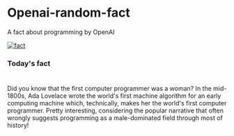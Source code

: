 
# Openai-random-fact
 A fact about programming by OpenAI

[![fact](https://github.com/MarioVidoni/openai-daily-fact/actions/workflows/main.yml/badge.svg)](https://github.com/MarioVidoni/openai-daily-fact/actions/workflows/main.yml)

### Today's fact
# 
Did you know that the first computer programmer was a woman? In the mid-1800s, Ada Lovelace wrote the world's first machine algorithm for an early computing machine which, technically, makes her the world's first computer programmer. Pretty interesting, considering the popular narrative that often wrongly suggests programming as a male-dominated field through most of history!